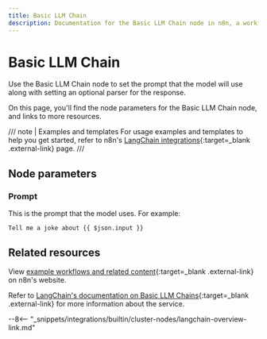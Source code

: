 ```yaml
---
title: Basic LLM Chain
description: Documentation for the Basic LLM Chain node in n8n, a workflow automation platform. Includes details of operations and configuration, and links to examples and credentials information.
---
```


# Basic LLM Chain

Use the Basic LLM Chain node to set the prompt that the model will use along with setting an optional parser for the response.

On this page, you'll find the node parameters for the Basic LLM Chain node, and links to more resources.

/// note | Examples and templates
For usage examples and templates to help you get started, refer to n8n's [LangChain integrations](https://n8n.io/integrations/basic-llm-chain/){:target=_blank .external-link} page.
///	
## Node parameters

### Prompt

This is the prompt that the model uses. For example:

```
Tell me a joke about {{ $json.input }}
```


## Related resources

View [example workflows and related content](https://n8n.io/integrations/basic-llm-chain/){:target=_blank .external-link} on n8n's website.

Refer to [LangChain's documentation on Basic LLM Chains](https://js.langchain.com/docs/modules/chains/foundational/llm_chain){:target=_blank .external-link} for more information about the service.

--8<-- "_snippets/integrations/builtin/cluster-nodes/langchain-overview-link.md"
